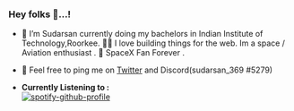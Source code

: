### Hey folks 👋...!

- 🔭 I’m Sudarsan currently doing my bachelors in Indian Institute of Technology,Roorkee.  👨‍🚀️ I love building things for the web. Im a space / Aviation enthusiast . 👾 SpaceX Fan Forever .
- 🌱 Feel free to ping me on [Twitter](https://twitter.com/SudarsanR14) and  Discord(sudarsan_369
#5279)

- **Currently Listening to :** 
<br>[![spotify-github-profile](https://spotify-github-profile.vercel.app/api/view?uid=31rmqn7cjkwrfkby3hdh3ityjlna&cover_image=true&theme=novatorem&show_offline=true&background_color=121212&bar_color=53b14f&bar_color_cover=true)](https://spotify-github-profile.vercel.app/api/view?uid=31rmqn7cjkwrfkby3hdh3ityjlna&redirect=true)

